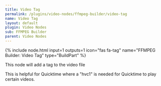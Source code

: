```yaml
---
title: Video Tag
permalink: /plugins/video-nodes/ffmpeg-builder/video-tag
name: Video Tag
layout: default
plugin: Video Nodes
sub: FFMPEG Builder
parent: Video Nodes
---
```


{% include node.html input=1 outputs=1 icon="fas fa-tag" name="FFMPEG Builder: Video Tag" type="BuildPart" %}

This node will add a tag to the video file

This is helpful for Quicktime where a "hvc1" is needed for Quicktime to play certain videos.